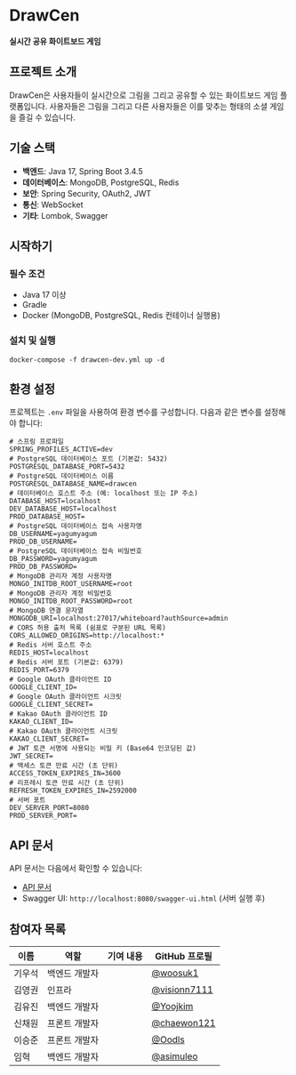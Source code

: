 # DrawCen

**실시간 공유 화이트보드 게임**

## 프로젝트 소개

DrawCen은 사용자들이 실시간으로 그림을 그리고 공유할 수 있는 화이트보드 게임 플랫폼입니다. 사용자들은 그림을 그리고 다른 사용자들은 이를 맞추는 형태의 소셜 게임을 즐길 수 있습니다.

## 기술 스택

- **백엔드**: Java 17, Spring Boot 3.4.5
- **데이터베이스**: MongoDB, PostgreSQL, Redis
- **보안**: Spring Security, OAuth2, JWT
- **통신**: WebSocket
- **기타**: Lombok, Swagger

## 시작하기

### 필수 조건

- Java 17 이상
- Gradle
- Docker (MongoDB, PostgreSQL, Redis 컨테이너 실행용)

### 설치 및 실행

```shell
docker-compose -f drawcen-dev.yml up -d 
```

## 환경 설정

프로젝트는 `.env` 파일을 사용하여 환경 변수를 구성합니다. 다음과 같은 변수를 설정해야 합니다:

```properties
# 스프링 프로파일
SPRING_PROFILES_ACTIVE=dev
# PostgreSQL 데이터베이스 포트 (기본값: 5432)
POSTGRESQL_DATABASE_PORT=5432
# PostgreSQL 데이터베이스 이름
POSTGRESQL_DATABASE_NAME=drawcen
# 데이터베이스 호스트 주소 (예: localhost 또는 IP 주소)
DATABASE_HOST=localhost
DEV_DATABASE_HOST=localhost
PROD_DATABASE_HOST=
# PostgreSQL 데이터베이스 접속 사용자명
DB_USERNAME=yagumyagum
PROD_DB_USERNAME=
# PostgreSQL 데이터베이스 접속 비밀번호
DB_PASSWORD=yagumyagum
PROD_DB_PASSWORD=
# MongoDB 관리자 계정 사용자명
MONGO_INITDB_ROOT_USERNAME=root
# MongoDB 관리자 계정 비밀번호
MONGO_INITDB_ROOT_PASSWORD=root
# MongoDB 연결 문자열
MONGODB_URI=localhost:27017/whiteboard?authSource=admin
# CORS 허용 출처 목록 (쉼표로 구분된 URL 목록)
CORS_ALLOWED_ORIGINS=http://localhost:*
# Redis 서버 호스트 주소
REDIS_HOST=localhost
# Redis 서버 포트 (기본값: 6379)
REDIS_PORT=6379
# Google OAuth 클라이언트 ID
GOOGLE_CLIENT_ID=
# Google OAuth 클라이언트 시크릿
GOOGLE_CLIENT_SECRET=
# Kakao OAuth 클라이언트 ID
KAKAO_CLIENT_ID=
# Kakao OAuth 클라이언트 시크릿
KAKAO_CLIENT_SECRET=
# JWT 토큰 서명에 사용되는 비밀 키 (Base64 인코딩된 값)
JWT_SECRET=
# 액세스 토큰 만료 시간 (초 단위)
ACCESS_TOKEN_EXPIRES_IN=3600
# 리프레시 토큰 만료 시간 (초 단위)
REFRESH_TOKEN_EXPIRES_IN=2592000
# 서버 포트
DEV_SERVER_PORT=8080
PROD_SERVER_PORT=
```

## API 문서

API 문서는 다음에서 확인할 수 있습니다:

- [API 문서](docs/API.md)
- Swagger UI: `http://localhost:8080/swagger-ui.html` (서버 실행 후)

## 참여자 목록

| 이름  | 역할      | 기여 내용 | GitHub 프로필                                     |
|-----|---------|-------|------------------------------------------------|
| 기우석 | 백엔드 개발자 |       | [@woosuk1](https://github.com/woosuk1)         |
| 김영권 | 인프라     |       | [@visionn7111](https://github.com/visionn7111) |
| 김유진 | 백엔드 개발자 |       | [@Yoojkim](https://github.com/Yoojkim)         |
| 신채원 | 프론트 개발자 |       | [@chaewon121](https://github.com/chaewon121)   |
| 이승준 | 프론트 개발자 |       | [@Oodls](https://github.com/Oodls)             |
| 임혁  | 백엔드 개발자 |       | [@asimuleo](https://github.com/asimuleo)       |
